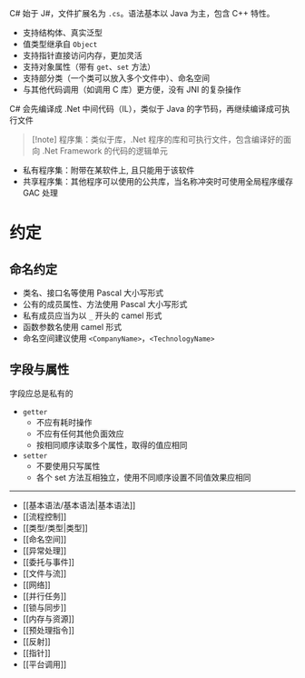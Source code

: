 C# 始于 J#，文件扩展名为 `.cs`。语法基本以 Java 为主，包含 C++ 特性。

- 支持结构体、真实泛型
- 值类型继承自 `Object`
- 支持指针直接访问内存，更加灵活
- 支持对象属性（带有 `get`、`set` 方法）
- 支持部分类（一个类可以放入多个文件中）、命名空间
- 与其他代码调用（如调用 C 库）更方便，没有 JNI 的复杂操作

C# 会先编译成 .Net 中间代码（IL），类似于 Java 的字节码，再继续编译成可执行文件

> [!note] 程序集：类似于库，.Net 程序的库和可执行文件，包含编译好的面向 .Net Framework 的代码的逻辑单元

- 私有程序集：附带在某软件上, 且只能用于该软件
- 共享程序集：其他程序可以使用的公共库，当名称冲突时可使用全局程序缓存 GAC 处理

# 约定

## 命名约定

- 类名、接口名等使用 Pascal 大小写形式
- 公有的成员属性、方法使用 Pascal 大小写形式
- 私有成员应当为以 `_` 开头的 camel 形式
- 函数参数名使用 camel 形式
- 命名空间建议使用 `<CompanyName>`，`<TechnologyName>`

## 字段与属性

字段应总是私有的

- `getter`
	- 不应有耗时操作
	- 不应有任何其他负面效应
	- 按相同顺序读取多个属性，取得的值应相同
- `setter`
	- 不要使用只写属性
	- 各个 set 方法互相独立，使用不同顺序设置不同值效果应相同

---

- [[基本语法/基本语法|基本语法]]
- [[流程控制]]
- [[类型/类型|类型]]
- [[命名空间]]
- [[异常处理]]
- [[委托与事件]]
- [[文件与流]]
- [[网络]]
- [[并行任务]]
- [[锁与同步]]
- [[内存与资源]]
- [[预处理指令]]
- [[反射]]
- [[指针]]
- [[平台调用]]
